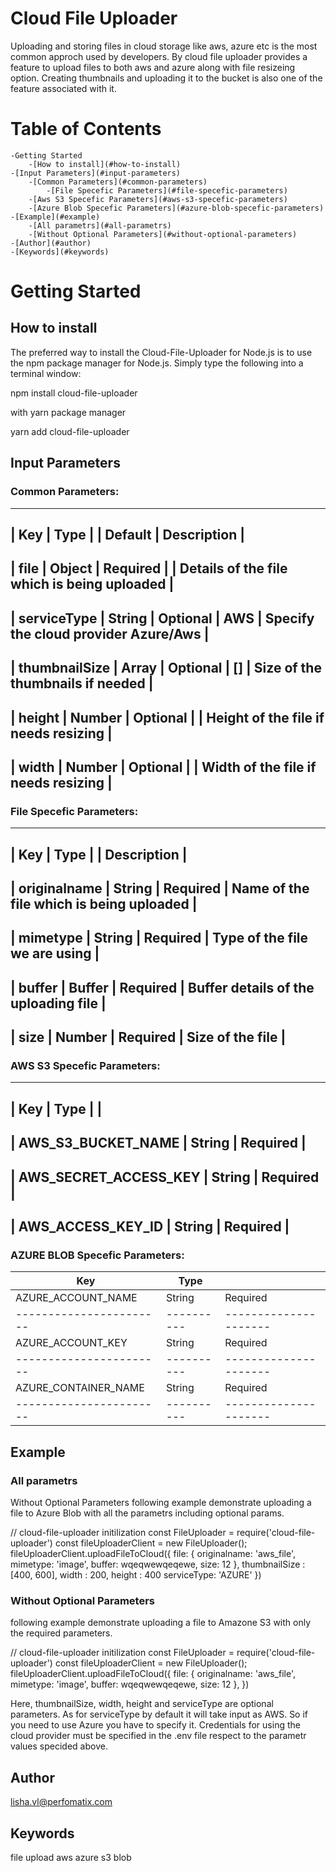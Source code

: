 # Cloud File Uploader
Uploading and storing files in cloud storage like aws, azure etc is the most common approch used by developers. By cloud file uploader provides a feature to upload files to both aws and azure along with file resizeing option. Creating thumbnails and uploading it to the bucket is also one of the feature associated with it.

# Table of Contents
    -Getting Started
        -[How to install](#how-to-install)
    -[Input Parameters](#input-parameters)
        -[Common Parameters](#common-parameters)
            -[File Specefic Parameters](#file-specefic-parameters)
        -[Aws S3 Specefic Parameters](#aws-s3-specefic-parameters)
        -[Azure Blob Specefic Parameters](#azure-blob-specefic-parameters)
    -[Example](#example)
        -[All parametrs](#all-parametrs)
        -[Without Optional Parameters](#without-optional-parameters)
    -[Author](#author)
    -[Keywords](#keywords)


# Getting Started

## How to install
The preferred way to install the Cloud-File-Uploader for Node.js is to use the npm package manager for Node.js. Simply type the following into a terminal window:

npm install cloud-file-uploader

with yarn package manager

yarn add cloud-file-uploader

## Input Parameters

### Common Parameters:
----------------------------------------------------------------------------------------------------------------
| Key             |   Type      |                |      Default   |               Description                   |       
----------------------------------------------------------------------------------------------------------------
| file            |   Object    |    Required    |                | Details of the file which is being uploaded |
----------------------------------------------------------------------------------------------------------------
| serviceType     |   String    |    Optional    |      AWS       | Specify the cloud provider Azure/Aws        |
----------------------------------------------------------------------------------------------------------------
| thumbnailSize   |   Array     |    Optional    |      []        | Size of the thumbnails if needed            |
----------------------------------------------------------------------------------------------------------------
| height          |   Number    |    Optional    |                | Height of the file if needs resizing        |
----------------------------------------------------------------------------------------------------------------
| width           |   Number    |    Optional    |                | Width of the file if needs resizing         |
----------------------------------------------------------------------------------------------------------------

### File Specefic Parameters:
-----------------------------------------------------------------------------------------------------
| Key             |   Type      |                |             Description                           |       
-----------------------------------------------------------------------------------------------------
| originalname    |   String    |    Required    |     Name of the file which is being uploaded      |
-----------------------------------------------------------------------------------------------------
| mimetype        |   String    |    Required    |     Type of the file we are using                 |
-----------------------------------------------------------------------------------------------------
| buffer          |   Buffer    |    Required    |     Buffer details of the uploading file          |
-----------------------------------------------------------------------------------------------------
| size            |   Number    |    Required    |     Size of the file                              |
-----------------------------------------------------------------------------------------------------

### AWS S3 Specefic Parameters:
---------------------------------------------------------
| Key                     | Type   |                     |
---------------------------------------------------------
| AWS_S3_BUCKET_NAME      | String |    Required         |
---------------------------------------------------------
| AWS_SECRET_ACCESS_KEY   | String |    Required         |
---------------------------------------------------------
| AWS_ACCESS_KEY_ID       | String |    Required         |
---------------------------------------------------------

### AZURE BLOB Specefic Parameters:

| Key                   |  Type    |                     |
|-----------------------|----------|---------------------|
 AZURE_ACCOUNT_NAME     | String   | Required         
|-----------------------|----------|---------------------|
 AZURE_ACCOUNT_KEY      |  String  |   Required         
|-----------------------|----------|---------------------|
 AZURE_CONTAINER_NAME   |  String  |   Required         
|-----------------------|----------|---------------------|

## Example
### All parametrs
Without Optional Parameters
following example demonstrate uploading a file to Azure Blob with all the parametrs including optional params.

// cloud-file-uploader initilization
const FileUploader = require('cloud-file-uploader')
 const fileUploaderClient = new FileUploader();
 fileUploaderClient.uploadFileToCloud({
    file: {
        originalname: 'aws_file',
        mimetype: 'image',
        buffer: wqeqwewqeqewe,
        size: 12
    },
    thumbnailSize : [400, 600],
    width : 200,
    height : 400
    serviceType: 'AZURE'
    })

### Without Optional Parameters
following example demonstrate uploading a file to Amazone S3 with only the required parameters.

// cloud-file-uploader initilization
const FileUploader = require('cloud-file-uploader')
 const fileUploaderClient = new FileUploader();
 fileUploaderClient.uploadFileToCloud({
    file: {
        originalname: 'aws_file',
        mimetype: 'image',
        buffer: wqeqwewqeqewe,
        size: 12
    },
    })

Here, thumbnailSize, width, height and serviceType are optional parameters. As for serviceType by default it will take input as AWS. So if you need to use Azure you have to specify it. Credentials for using the cloud provider must be specified in the .env file respect to the parametr values specided above.

## Author
lisha.vl@perfomatix.com

## Keywords
file upload aws azure s3 blob